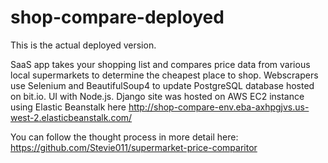 # shop-compare-deployed
This is the actual deployed version.

SaaS app takes your shopping list and compares price data from various local supermarkets to determine the cheapest place to shop.
Webscrapers use Selenium and BeautifulSoup4 to update PostgreSQL database hosted on bit.io. UI with Node.js.
Django site was hosted on AWS EC2 instance using Elastic Beanstalk here http://shop-compare-env.eba-axhpgjvs.us-west-2.elasticbeanstalk.com/

You can follow the thought process in more detail here: https://github.com/Stevie011/supermarket-price-comparitor

